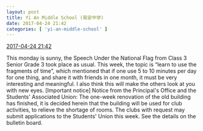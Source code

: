 ```yaml
---
layout: post
title: Yi An Middle School (易安中学)
date: 2017-04-24 21:42
categories: [ 'yi-an-middle-school' ]
---
```


<div class="weibo-info">
  <a href="http://weibo.com/6074218720/F04yg07JV">2017-04-24 21:42</a>
</div>

This monday is sunny, the Speech Under the National Flag from Class 3 Senior Grade 3 took place as usual. This week, the topic is “learn to use the fragments of time”, which mentioned that if one use 5 to 10 minutes per day for one thing, and share it with friends in one month, it must be very interesting and meaningful. I also think this will make the others look at you with new eyes. [Important notice] Notice from the Principal's Office and the Students' Associated Union: The one-week renovation of the old building has finished, it is decided herein that the building will be used for club activities, to relieve the shortage of rooms. The clubs with request may submit applications to the Students' Union this week. See the details on the bulletin board.
